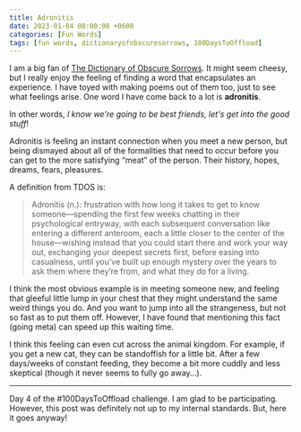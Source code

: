 ```yaml
---
title: Adronitis
date: 2023-01-04 00:00:00 +0600
categories: [Fun Words]
tags: [fun words, dictionaryofobscuresorrows, 100DaysToOffload]
---
```


I am a big fan of [The Dictionary of Obscure Sorrows](https://www.dictionaryofobscuresorrows.com/). It might seem cheesy, but I really enjoy the feeling of finding a word that encapsulates an experience. I have toyed with making poems out of them too, just to see what feelings arise. One word I have come back to a lot is **adronitis**.

In other words, *I know we're going to be best friends, let's get into the good stuff*!

Adronitis is feeling an instant connection when you meet a new person, but being dismayed about all of the formalities that need to occur before you can get to the more satisfying “meat” of the person. Their history, hopes, dreams, fears, pleasures.

A definition from TDOS is:

> Adronitis (n.): frustration with how long it takes to get to know someone—spending the first few weeks chatting in their psychological entryway, with each subsequent conversation like entering a different anteroom, each a little closer to the center of the house—wishing instead that you could start there and work your way out, exchanging your deepest secrets first, before easing into casualness, until you’ve built up enough mystery over the years to ask them where they’re from, and what they do for a living.

I think the most obvious example is in meeting someone new, and feeling that gleeful little lump in your chest that they might understand the same weird things you do. And you want to jump into all the strangeness, but not so fast as to put them off. However, I have found that mentioning this fact (going meta) can speed up this waiting time.

I think this feeling can even cut across the animal kingdom. For example, if you get a new cat, they can be standoffish for a little bit. After a few days/weeks of constant feeding, they become a bit more cuddly and less skeptical (though it never seems to fully go away…).

---

Day 4 of the #100DaysToOffload challenge. I am glad to be participating. However, this post was definitely not up to my internal standards. But, here it goes anyway!

